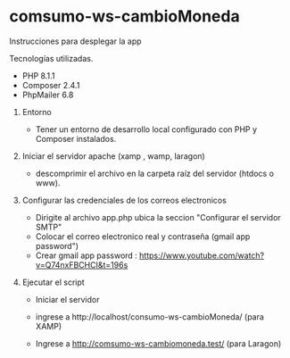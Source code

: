 # comsumo-ws-cambioMoneda


Instrucciones para desplegar la app

Tecnologías utilizadas.
-	PHP 8.1.1
-	Composer 2.4.1
-	PhpMailer 6.8

1. Entorno
   - Tener un entorno de desarrollo local configurado con PHP y Composer instalados.

2. Iniciar el servidor apache (xamp , wamp, laragon)
   - descomprimir el archivo en la carpeta raíz del servidor (htdocs o www).
   

3. Configurar las credenciales de los correos electronicos
   - Dirigite al archivo app.php ubica la seccion "Configurar el servidor SMTP"
   - Colocar el correo electronico real y contraseña (gmail app password")
   - Crear gmail app password : 
https://www.youtube.com/watch?v=Q74nxFBCHCI&t=196s
4. Ejecutar el script
   - Iniciar el servidor

   - ingrese a http://localhost/consumo-ws-cambioMoneda/ (para XAMP)

   - Ingrese a http://comsumo-ws-cambiomoneda.test/  (para Laragon)
